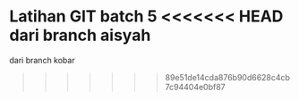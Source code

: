 Latihan GIT batch 5
<<<<<<< HEAD
dari branch aisyah
=======
dari branch kobar
>>>>>>> 89e51de14cda876b90d6628c4cb7c94404e0bf87
